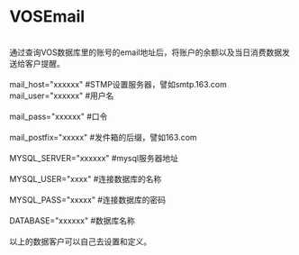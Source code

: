# VOSEmail
<br>通过查询VOS数据库里的账号的email地址后，将账户的余额以及当日消费数据发送给客户提醒。</br>
<br>mail_host="xxxxxx"  #STMP设置服务器，譬如smtp.163.com
<br>mail_user="xxxxxx"    #用户名</br>
<br>mail_pass="xxxxxx"   #口令 </br>
<br>mail_postfix="xxxxx"  #发件箱的后缀，譬如163.com</br>
<br>MYSQL_SERVER="xxxxxx" #mysql服务器地址</br>
<br>MYSQL_USER="xxxx"     #连接数据库的名称</br>
<br>MYSQL_PASS="xxxxx"    #连接数据库的密码</br>
<br>DATABASE="xxxxxx"     #数据库名称</br>
<br>以上的数据客户可以自己去设置和定义。</br>

